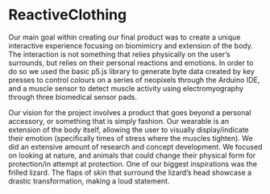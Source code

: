 # ReactiveClothing

Our main goal within creating our final product was to create a unique interactive experience focusing on biomimicry and extension of the body. The interaction is not something that relies physically on the user’s surrounds, but relies on their personal reactions and emotions. In order to do so we used the basic p5.js library to generate byte data created by key presses to control colours on a series of neopixels through the Arduino IDE, and a muscle sensor to detect muscle activity using electromyography through three biomedical sensor pads.

Our vision for the project involves a product that goes beyond a personal accessory, or something that is simply fashion. Our wearable is an extension of the body itself, allowing the user to visually display/indicate their emotion (specifically times of stress where the muscles tighten). We did an extensive amount of research and concept development. We focused on looking at nature, and animals that could change their physical form for protection/in attempt at protection. One of our biggest inspirations was the frilled lizard. The flaps of skin that surround the lizard’s head showcase a drastic transformation, making a loud statement.
